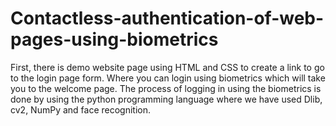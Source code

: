 # Contactless-authentication-of-web-pages-using-biometrics
First, there is demo website page using HTML and CSS to create a link to go to the login page form. 
Where you can login using biometrics which will take you to the welcome page. 
The process of logging in using the biometrics is done by using the python programming language where we have used Dlib, cv2, NumPy and face recognition.
